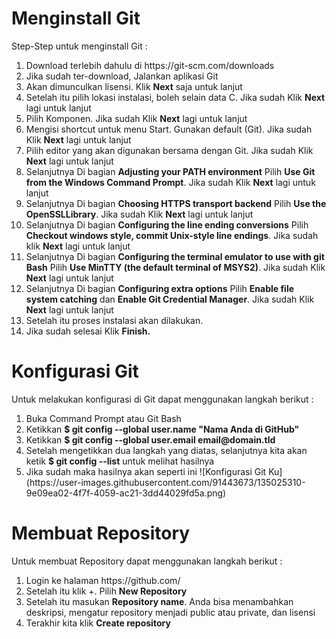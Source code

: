 <h1>Menginstall Git</h1>

Step-Step untuk menginstall Git :

<ol>
  <li>Download terlebih dahulu di https://git-scm.com/downloads</li>
  <li>Jika sudah ter-download, Jalankan aplikasi Git</li>
  <li>Akan dimunculkan lisensi. Klik <b>Next</b> saja untuk lanjut</li>
  <li>Setelah itu pilih lokasi instalasi, boleh selain data C. Jika sudah Klik <b>Next</b> lagi untuk lanjut</li>
  <li>Pilih Komponen. Jika sudah Klik <b>Next</b> lagi untuk lanjut</li>
  <li>Mengisi shortcut untuk menu Start. Gunakan default (Git). Jika sudah Klik <b>Next</b> lagi untuk lanjut</li>
  <li>Pilih editor yang akan digunakan bersama dengan Git.  Jika sudah Klik <b>Next</b> lagi untuk lanjut</li>
  <li>Selanjutnya Di bagian <b>Adjusting your PATH environment</b> Pilih <b>Use Git from the Windows Command Prompt</b>. Jika sudah Klik <b>Next</b> lagi untuk lanjut</li>
  <li>Selanjutnya Di bagian <b>Choosing HTTPS transport backend</b> Pilih <b>Use the OpenSSLLibrary</b>. Jika sudah Klik <b>Next</b> lagi untuk lanjut</li>
  <li>Selanjutnya Di bagian <b>Configuring the line ending conversions</b> Pilih <b>Checkout windows style, commit Unix-style line endings</b>. Jika sudah klik <b>Next</b> lagi untuk lanjut</li>
  <li>Selanjutnya Di bagian <b>Configuring the terminal emulator to use with git Bash</b> Pilih <b>Use MinTTY (the default terminal of MSYS2)</b>. Jika sudah Klik <b>Next</b> lagi untuk lanjut</li>
  <li>Selanjutnya Di bagian <b>Configuring extra options</b> Pilih <b>Enable file system catching</b> dan <b>Enable Git Credential Manager</b>. Jika sudah Klik <b>Next</b> lagi untuk lanjut</li>
  <li>Setelah itu proses instalasi akan dilakukan.</li>
  <li>Jika sudah selesai Klik <b>Finish.</b>
</ol>

<h1> Konfigurasi Git</h1>

Untuk melakukan konfigurasi di Git dapat menggunakan langkah berikut :

<ol>
  <li>Buka Command Prompt atau Git Bash</li>
  <li>Ketikkan <b>$ git config --global user.name "Nama Anda di GitHub"</b></li>
  <li>Ketikkan <b>$ git config --global user.email email@domain.tld</b></li>
  <li>Setelah mengetikkan dua langkah yang diatas, selanjutnya kita akan ketik <b> $ git config --list</b> untuk melihat hasilnya</li>
  <li> Jika sudah maka hasilnya akan seperti ini ![Konfigurasi Git Ku](https://user-images.githubusercontent.com/91443673/135025310-9e09ea02-4f7f-4059-ac21-3dd44029fd5a.png)</li>
</ol>
<h1>Membuat Repository</h1>

Untuk membuat Repository dapat menggunakan langkah berikut :

<ol>
  <li>Login ke halaman https://github.com/</li>
  <li>Setelah itu klik +. Pilih <b>New Repository</b></li>
  <li>Setelah itu masukan <b>Repository name</b>. Anda bisa menambahkan deskripsi, mengatur repository menjadi public atau private, dan lisensi</li>
  <li>Terakhir kita klik <b>Create repository</li>
</ol>
